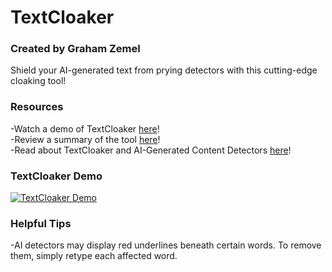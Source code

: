 # TextCloaker
### Created by Graham Zemel

Shield your AI-generated text from prying detectors with this cutting-edge cloaking tool!

### Resources
-Watch a demo of TextCloaker [here](https://www.youtube.com/watch?v=9D6mXNf4fWI)!  
-Review a summary of the tool [here](https://grahamzemel.com/projects/text-cloaker)!  
-Read about TextCloaker and AI-Generated Content Detectors [here](https://thegrayarea.tech/cracking-the-code-techniques-to-outsmart-ai-text-detectors-69b611558b7a)!  

### TextCloaker Demo
[![TextCloaker Demo](https://i.imgur.com/hbsBxmd.png)](https://www.youtube.com/watch?v=9D6mXNf4fWI&t=1s "TextCloaker Demo")

### Helpful Tips
-AI detectors may display red underlines beneath certain words. To remove them, simply retype each affected word.

